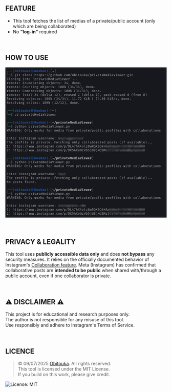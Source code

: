 ## FEATURE
- This tool fetches the list of medias of a private/public account (only which are being collaborated)
- No **"log-in"** required

<br>

## HOW TO USE

![Example](./sample.jpg)

<br>

## PRIVACY & LEGALITY

This tool uses **publicly accessible data only** and does **not bypass** any security measures. It relies on the officially documented behavior of Instagram's [Collaboration feature](https://help.instagram.com/3526836317546926).
Meta (Instagram) has confirmed that collaborative posts are **intended to be public** when shared with/through a public account, even if one collaborator is private.

<br>

## ⚠️ DISCLAIMER ⚠️

This project is for educational and research purposes only.  
The author is not responsible for any misuse of this tool.  
Use responsibly and adhere to Instagram's Terms of Service.

<br>

## LICENCE 
> © 09/07/2025 [Obitouka](https://github.com/obitouka). All rights reserved.  
> This tool is licensed under the MIT License.  
> If you build on this work, please give credit.

![License: MIT](https://img.shields.io/badge/License-MIT-yellow.svg)
